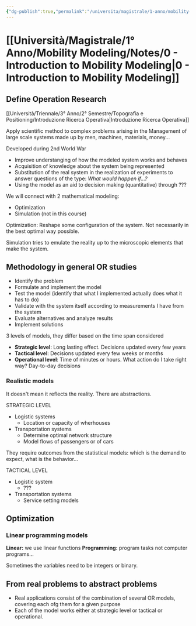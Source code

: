 ```yaml
---
{"dg-publish":true,"permalink":"/universita/magistrale/1-anno/mobility-modeling/notes/0-introduction-to-mobility-modeling/","tags":["UNI"]}
---
```


# [[Università/Magistrale/1° Anno/Mobility Modeling/Notes/0 - Introduction to Mobility Modeling\|0 - Introduction to Mobility Modeling]]

## Define Operation Research

[[Università/Triennale/3° Anno/2° Semestre/Topografia e Positioning/Introduzione Ricerca Operativa\|Introduzione Ricerca Operativa]]

Apply scientific method to complex problems arising in the Management of large scale systems made up by men, machines, materials, money... 

Developed during 2nd World War
- Improve understanging of how the modeled system works and behaves
- Acquisition of knowledge about the system being represented
- Substitution of the real system in the realization of experiments to answer questions of the type: *What would happen if...?*
- Using the model as an aid to decision making (quantitative) through ???

We will connect with 2 mathematical modeling:
- Optimization
- Simulation (not in this course)

Optimization:
Reshape some configuration of the system. Not necessarily in the best optimal way possible.


Simulation tries to emulate the reality up to the microscopic elements that make the system.

## Methodology in general OR studies

- Identify the problem
- Formulate and implement the model
- Test the model (identify that what I implemented actually does what it has to do)
- Validate with the system itself according to measurements I have from the system
- Evaluate alternatives and analyze results
- Implement solutions

3 levels of models, they differ based on the time span considered
- **Strategic level**: Long lasting effect. Decisions updated every few years
- **Tactical level**: Decisions updated every few weeks or months
- **Operational level**: Time of minutes or hours. What action do I take right way? Day-to-day decisions


### Realistic models

It doesn't mean it reflects the reality. There are abstractions.

STRATEGIC LEVEL
- Logistic systems
	- Location or capacity of wherhouses
- Transportation systems
	- Determine optimal network structure
	- Model flows of passengers or of cars

They require outcomes from the statistical models: which is the demand to expect, what is the behavior...

TACTICAL LEVEL
- Logistic system
	- ???
- Transportation systems
	- Service setting models

## Optimization

### Linear programming models

**Linear:** we use linear functions
**Programming:** program tasks not computer programs...

Sometimes the variables need to be integers or binary.

## From real problems to abstract problems

- Real applications consist of the combination of several OR models, covering each ofg them for a given purpose
- Each of the model works either at strategic level or tactical or operational.










